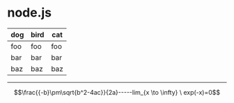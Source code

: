 # node.js
| dog  | bird | cat  |
| ---- | ---- | ---- |
| foo  | foo  | foo  |
| bar  | bar  | bar  |
| baz  | baz  | baz  |
---------------------
$$\frac{{-b}\pm\sqrt{b^2-4ac}}{2a}-----lim_{x \to \infty} \ exp(-x)=0$$
